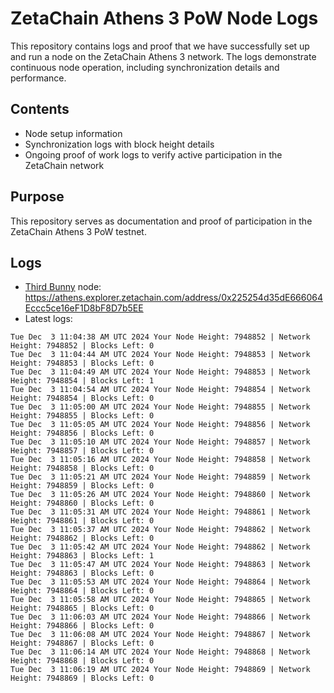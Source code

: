 # ZetaChain Athens 3 PoW Node Logs
This repository contains logs and proof that we have successfully set up and run a node on the ZetaChain Athens 3 network. The logs demonstrate continuous node operation, including synchronization details and performance.

## Contents
- Node setup information
- Synchronization logs with block height details
- Ongoing proof of work logs to verify active participation in the ZetaChain network

## Purpose
This repository serves as documentation and proof of participation in the ZetaChain Athens 3 PoW testnet.

## Logs

- [Third Bunny](https://thirdbunny.xyz/) node: https://athens.explorer.zetachain.com/address/0x225254d35dE666064Eccc5ce16eF1D8bF8D7b5EE
- Latest logs:
```
Tue Dec  3 11:04:38 AM UTC 2024 Your Node Height: 7948852 | Network Height: 7948852 | Blocks Left: 0
Tue Dec  3 11:04:44 AM UTC 2024 Your Node Height: 7948853 | Network Height: 7948853 | Blocks Left: 0
Tue Dec  3 11:04:49 AM UTC 2024 Your Node Height: 7948853 | Network Height: 7948854 | Blocks Left: 1
Tue Dec  3 11:04:54 AM UTC 2024 Your Node Height: 7948854 | Network Height: 7948854 | Blocks Left: 0
Tue Dec  3 11:05:00 AM UTC 2024 Your Node Height: 7948855 | Network Height: 7948855 | Blocks Left: 0
Tue Dec  3 11:05:05 AM UTC 2024 Your Node Height: 7948856 | Network Height: 7948856 | Blocks Left: 0
Tue Dec  3 11:05:10 AM UTC 2024 Your Node Height: 7948857 | Network Height: 7948857 | Blocks Left: 0
Tue Dec  3 11:05:16 AM UTC 2024 Your Node Height: 7948858 | Network Height: 7948858 | Blocks Left: 0
Tue Dec  3 11:05:21 AM UTC 2024 Your Node Height: 7948859 | Network Height: 7948859 | Blocks Left: 0
Tue Dec  3 11:05:26 AM UTC 2024 Your Node Height: 7948860 | Network Height: 7948860 | Blocks Left: 0
Tue Dec  3 11:05:31 AM UTC 2024 Your Node Height: 7948861 | Network Height: 7948861 | Blocks Left: 0
Tue Dec  3 11:05:37 AM UTC 2024 Your Node Height: 7948862 | Network Height: 7948862 | Blocks Left: 0
Tue Dec  3 11:05:42 AM UTC 2024 Your Node Height: 7948862 | Network Height: 7948863 | Blocks Left: 1
Tue Dec  3 11:05:47 AM UTC 2024 Your Node Height: 7948863 | Network Height: 7948863 | Blocks Left: 0
Tue Dec  3 11:05:53 AM UTC 2024 Your Node Height: 7948864 | Network Height: 7948864 | Blocks Left: 0
Tue Dec  3 11:05:58 AM UTC 2024 Your Node Height: 7948865 | Network Height: 7948865 | Blocks Left: 0
Tue Dec  3 11:06:03 AM UTC 2024 Your Node Height: 7948866 | Network Height: 7948866 | Blocks Left: 0
Tue Dec  3 11:06:08 AM UTC 2024 Your Node Height: 7948867 | Network Height: 7948867 | Blocks Left: 0
Tue Dec  3 11:06:14 AM UTC 2024 Your Node Height: 7948868 | Network Height: 7948868 | Blocks Left: 0
Tue Dec  3 11:06:19 AM UTC 2024 Your Node Height: 7948869 | Network Height: 7948869 | Blocks Left: 0
```
